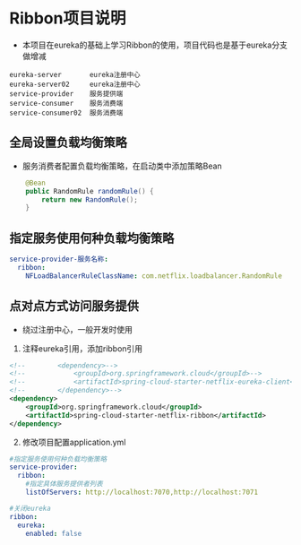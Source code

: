 # Ribbon项目说明 #
- 本项目在eureka的基础上学习Ribbon的使用，项目代码也是基于eureka分支做增减

```
eureka-server       eureka注册中心
eureka-server02     eureka注册中心
service-provider    服务提供端
service-consumer    服务消费端
service-consumer02  服务消费端
```

## 全局设置负载均衡策略
- 服务消费者配置负载均衡策略，在启动类中添加策略Bean
```java
    @Bean
    public RandomRule randomRule() {
        return new RandomRule();
    }
```

## 指定服务使用何种负载均衡策略
```yml
service-provider-服务名称:
  ribbon:
    NFLoadBalancerRuleClassName: com.netflix.loadbalancer.RandomRule
```

## 点对点方式访问服务提供
- 绕过注册中心，一般开发时使用

1. 注释eureka引用，添加ribbon引用
```xml
<!--		<dependency>-->
<!--			<groupId>org.springframework.cloud</groupId>-->
<!--			<artifactId>spring-cloud-starter-netflix-eureka-client</artifactId>-->
<!--		</dependency>-->
<dependency>
	<groupId>org.springframework.cloud</groupId>
	<artifactId>spring-cloud-starter-netflix-ribbon</artifactId>
</dependency>
```
2. 修改项目配置application.yml
```yml
#指定服务使用何种负载均衡策略
service-provider:
  ribbon:
    #指定具体服务提供者列表
    listOfServers: http://localhost:7070,http://localhost:7071

#关闭eureka
ribbon:
  eureka:
    enabled: false
```